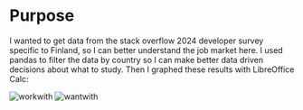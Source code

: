 # Purpose

I wanted to get data from the stack overflow 2024 developer survey specific to Finland, so I can better understand the job market here. I used pandas to filter the data by country so I can make better data driven decisions about what to study. 
Then I graphed these results with LibreOffice Calc:

![workwith](https://github.com/user-attachments/assets/0946e3fe-e235-4dde-aa2d-29bddc6ddbaf)
![wantwith](https://github.com/user-attachments/assets/0a267122-2868-40be-9141-315374bd4086)
